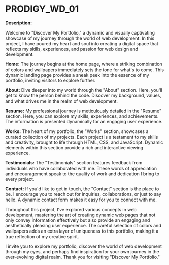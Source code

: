 # PRODIGY_WD_01


**Description:**

Welcome to "Discover My Portfolio," a dynamic and visually captivating showcase of my journey through the world of web development. In this project, I have poured my heart and soul into creating a digital space that reflects my skills, experiences, and passion for web design and development.

**Home:** The journey begins at the home page, where a striking combination of colors and wallpapers immediately sets the tone for what's to come. This dynamic landing page provides a sneak peek into the essence of my portfolio, inviting visitors to explore further.

**About:** Dive deeper into my world through the "About" section. Here, you'll get to know the person behind the code. Discover my background, values, and what drives me in the realm of web development. 

**Resume:** My professional journey is meticulously detailed in the "Resume" section. Here, you can explore my skills, experiences, and achievements. The information is presented dynamically for an engaging user experience.

**Works:** The heart of my portfolio, the "Works" section, showcases a curated collection of my projects. Each project is a testament to my skills and creativity, brought to life through HTML, CSS, and JavaScript. Dynamic elements within this section provide a rich and interactive viewing experience.

**Testimonials:** The "Testimonials" section features feedback from individuals who have collaborated with me. These words of appreciation and encouragement speak to the quality of work and dedication I bring to every project.

**Contact:** If you'd like to get in touch, the "Contact" section is the place to be. I encourage you to reach out for inquiries, collaborations, or just to say hello. A dynamic contact form makes it easy for you to connect with me.

Throughout this project, I've explored various concepts in web development, mastering the art of creating dynamic web pages that not only convey information effectively but also provide an engaging and aesthetically pleasing user experience. The careful selection of colors and wallpapers adds an extra layer of uniqueness to this portfolio, making it a true reflection of my creative spirit.

I invite you to explore my portfolio, discover the world of web development through my eyes, and perhaps find inspiration for your own journey in the ever-evolving digital realm. Thank you for visiting "Discover My Portfolio."

